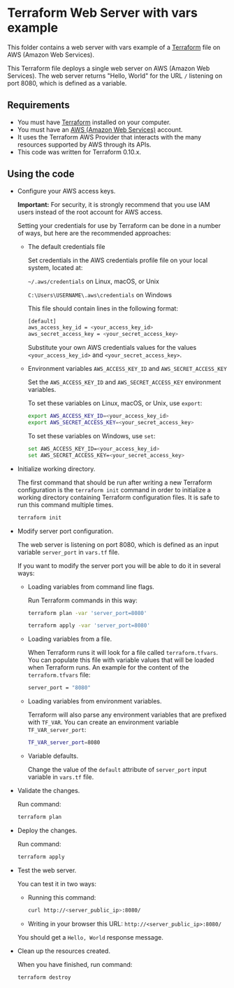 # Terraform Web Server with vars example

This folder contains a web server with vars example of a [Terraform](https://www.terraform.io/) file on AWS (Amazon Web Services).

This Terraform file deploys a single web server on AWS (Amazon Web Services). The web server returns "Hello, World" for the URL `/` listening on port 8080, which is defined as a variable.

## Requirements

* You must have [Terraform](https://www.terraform.io/) installed on your computer.
* You must have an [AWS (Amazon Web Services)](http://aws.amazon.com/) account.
* It uses the Terraform AWS Provider that interacts with the many resources supported by AWS through its APIs.
* This code was written for Terraform 0.10.x.

## Using the code

* Configure your AWS access keys.

  **Important:** For security, it is strongly recommend that you use IAM users instead of the root account for AWS access.

  Setting your credentials for use by Terraform can be done in a number of ways, but here are the recommended approaches:

  * The default credentials file
  
    Set credentials in the AWS credentials profile file on your local system, located at:

    `~/.aws/credentials` on Linux, macOS, or Unix

    `C:\Users\USERNAME\.aws\credentials` on Windows

    This file should contain lines in the following format:

    ```bash
    [default]
    aws_access_key_id = <your_access_key_id>
    aws_secret_access_key = <your_secret_access_key>
    ```
    Substitute your own AWS credentials values for the values `<your_access_key_id>` and `<your_secret_access_key>`.

  * Environment variables `AWS_ACCESS_KEY_ID` and `AWS_SECRET_ACCESS_KEY`
  
    Set the `AWS_ACCESS_KEY_ID` and `AWS_SECRET_ACCESS_KEY` environment variables.

    To set these variables on Linux, macOS, or Unix, use `export`:

    ```bash
    export AWS_ACCESS_KEY_ID=<your_access_key_id>
    export AWS_SECRET_ACCESS_KEY=<your_secret_access_key>
    ```

    To set these variables on Windows, use `set`:

    ```bash
    set AWS_ACCESS_KEY_ID=<your_access_key_id>
    set AWS_SECRET_ACCESS_KEY=<your_secret_access_key>
    ```

* Initialize working directory.

  The first command that should be run after writing a new Terraform configuration is the `terraform init` command in order to initialize a working directory containing Terraform configuration files. It is safe to run this command multiple times.

  ```bash
  terraform init
  ```

* Modify server port configuration.

  The web server is listening on port 8080, which is defined as an input variable `server_port` in `vars.tf` file.

  If you want to modify the server port you will be able to do it in several ways:

  * Loading variables from command line flags.

    Run Terraform commands in this way:

    ```bash
    terraform plan -var 'server_port=8080'
    ```

    ```bash
    terraform apply -var 'server_port=8080'
    ```

  * Loading variables from a file.

    When Terraform runs it will look for a file called `terraform.tfvars`. You can populate this file with variable values that will be loaded when Terraform runs. An example for the content of the `terraform.tfvars` file:

    ```bash
    server_port = "8080"
    ```

  * Loading variables from environment variables.

    Terraform will also parse any environment variables that are prefixed with `TF_VAR`. You can create an environment variable `TF_VAR_server_port`:

    ```bash
    TF_VAR_server_port=8080
    ```

  * Variable defaults.

    Change the value of the `default` attribute of `server_port` input variable in `vars.tf` file.

* Validate the changes.

  Run command:

  ```bash
  terraform plan
  ```

* Deploy the changes.

  Run command:

  ```bash
  terraform apply
  ```

* Test the web server.

   You can test it in two ways:
  
  * Running this command:

    ```bash
    curl http://<server_public_ip>:8080/
    ```

  * Writing in your browser this URL: `http://<server_public_ip>:8080/`

  You should get a `Hello, World` response message.

* Clean up the resources created.

  When you have finished, run command:

  ```bash
  terraform destroy
  ```